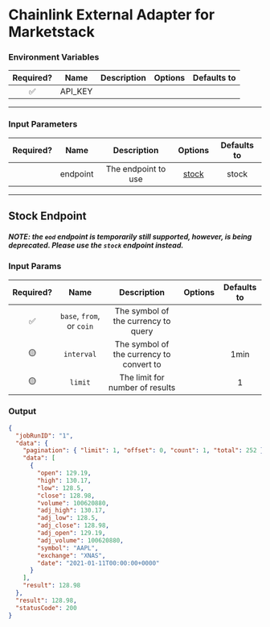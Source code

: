 # Chainlink External Adapter for Marketstack

### Environment Variables

| Required? |  Name   | Description | Options | Defaults to |
| :-------: | :-----: | :---------: | :-----: | :---------: |
|    ✅     | API_KEY |             |         |             |

---

### Input Parameters

| Required? |   Name   |     Description     |         Options          | Defaults to |
| :-------: | :------: | :-----------------: | :----------------------: | :---------: |
|           | endpoint | The endpoint to use | [stock](#Stock-Endpoint) |    stock    |

---

## Stock Endpoint

##### NOTE: the `eod` endpoint is temporarily still supported, however, is being deprecated. Please use the `stock` endpoint instead.

### Input Params

| Required? |           Name            |               Description                | Options | Defaults to |
| :-------: | :-----------------------: | :--------------------------------------: | :-----: | :---------: |
|    ✅     | `base`, `from`, or `coin` |   The symbol of the currency to query    |         |             |
|    🟡     |        `interval`         | The symbol of the currency to convert to |         |    1min     |
|    🟡     |          `limit`          |     The limit for number of results      |         |      1      |

### Output

```json
{
  "jobRunID": "1",
  "data": {
    "pagination": { "limit": 1, "offset": 0, "count": 1, "total": 252 },
    "data": [
      {
        "open": 129.19,
        "high": 130.17,
        "low": 128.5,
        "close": 128.98,
        "volume": 100620880,
        "adj_high": 130.17,
        "adj_low": 128.5,
        "adj_close": 128.98,
        "adj_open": 129.19,
        "adj_volume": 100620880,
        "symbol": "AAPL",
        "exchange": "XNAS",
        "date": "2021-01-11T00:00:00+0000"
      }
    ],
    "result": 128.98
  },
  "result": 128.98,
  "statusCode": 200
}
```
